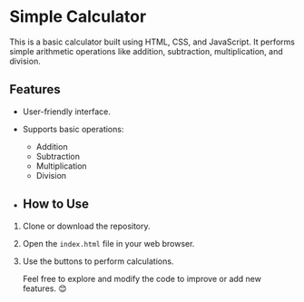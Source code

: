 # Simple Calculator

This is a basic calculator built using HTML, CSS, and JavaScript. It performs simple arithmetic operations like addition, subtraction, multiplication, and division.

## Features
- User-friendly interface.
- Supports basic operations:
  - Addition
  - Subtraction
  - Multiplication
  - Division
 
- ## How to Use
1. Clone or download the repository.
2. Open the `index.html` file in your web browser.
3. Use the buttons to perform calculations.

   Feel free to explore and modify the code to improve or add new features. 😊
